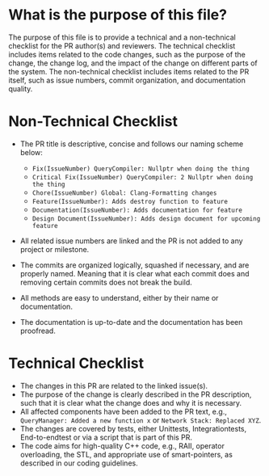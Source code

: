 # What is the purpose of this file?
The purpose of this file is to provide a technical and a non-technical checklist for the PR author(s) and reviewers.
The technical checklist includes items related to the code changes, such as the purpose of the change, the change log, and the impact of the change on different parts of the system. 
The non-technical checklist includes items related to the PR itself, such as issue numbers, commit organization, and documentation quality.

# Non-Technical Checklist
- The PR title is descriptive, concise and follows our naming scheme below:
  - `Fix(IssueNumber) QueryCompiler: Nullptr when doing the thing`
  - `Critical Fix(IssueNumber) QueryCompiler: 2 Nullptr when doing the thing`
  - `Chore(IssueNumber) Global: Clang-Formatting changes`
  - `Feature(IssueNumber): Adds destroy function to feature`
  - `Documentation(IssueNumber): Adds documentation for feature`
  - `Design Document(IssueNumber): Adds design document for upcoming feature`

- All related issue numbers are linked and the PR is not added to any project or milestone.
- The commits are organized logically, squashed if necessary, and are properly named. Meaning that it is clear what each commit does and removing certain commits does not break the build.
- All methods are easy to understand, either by their name or documentation.
- The documentation is up-to-date and the documentation has been proofread.

# Technical Checklist
- The changes in this PR are related to the linked issue(s).
- The purpose of the change is clearly described in the PR description, such that it is clear what the change does and why it is necessary.
- All affected components have been added to the PR text, e.g., `QueryManager: Added a new function x` or `Network Stack: Replaced XYZ`. 
- The changes are covered by tests, either Unittests, Integrationtests, End-to-endtest or via a script that is part of this PR.
- The code aims for high-quality C++ code, e.g., RAII, operator overloading, the STL, and appropriate use of smart-pointers, as described in our coding guidelines.
